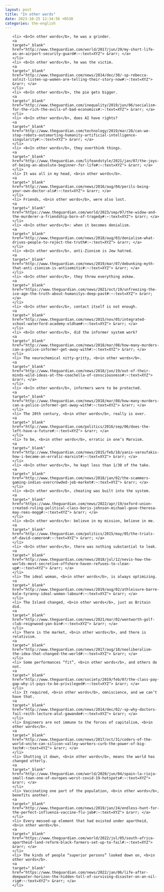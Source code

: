 ```yaml
---
layout: post
title: "In other words"
date: 2023-10-25 12:34:56 +0530
categories: the-english
---
```

<ol>

    <li> <b>In other words</b>, he was a grinder.
    <a 
    target="_blank" 
    href="http://www.theguardian.com/world/2017/jun/29/my-short-life-as-an-airport-security-guard#:~:text=XYZ"> &rarr; </a>
    </li>
    <li> <b>In other words</b>, he was the victim.
    <a 
    target="_blank" 
    href="http://www.theguardian.com/news/2014/dec/30/-sp-rebecca-solnit-listen-up-women-are-telling-their-story-now#:~:text=XYZ"> &rarr; </a>
    </li>
    <li> <b>In other words</b>, the pie gets bigger.
    <a 
    target="_blank" 
    href="http://www.theguardian.com/inequality/2019/jun/06/socialism-for-the-rich-the-evils-of-bad-economics#:~:text=XYZ"> &rarr; </a>
    </li>
    <li> <b>In other words</b>, does AI have rights?
    <a 
    target="_blank" 
    href="http://www.theguardian.com/technology/2019/mar/28/can-we-stop-robots-outsmarting-humanity-artificial-intelligence-singularity#:~:text=XYZ"> &rarr; </a>
    </li>
    <li> <b>In other words</b>, they overthink things.
    <a 
    target="_blank" 
    href="http://www.theguardian.com/lifeandstyle/2021/jan/07/the-joys-of-being-an-absolute-beginner-for-life#:~:text=XYZ"> &rarr; </a>
    </li>
    <li> It was all in my head, <b>in other words</b>.
    <a 
    target="_blank" 
    href="http://www.theguardian.com/news/2016/aug/04/perils-being-your-own-doctor-als#:~:text=XYZ"> &rarr; </a>
    </li>
    <li> Friends, <b>in other words</b>, were also lost.
    <a 
    target="_blank" 
    href="https://www.theguardian.com/world/2023/sep/07/the-widow-and-the-murderer-a-friendship-born-of-tragedy#:~:text=XYZ"> &rarr; </a>
    </li>
    <li> <b>In other words</b>: when it becomes denialism.
    <a 
    target="_blank" 
    href="http://www.theguardian.com/news/2018/aug/03/denialism-what-drives-people-to-reject-the-truth#:~:text=XYZ"> &rarr; </a>
    </li>
    <li> <b>In other words</b>, anti-Zionism is Jew hatred.
    <a 
    target="_blank" 
    href="http://www.theguardian.com/news/2019/mar/07/debunking-myth-that-anti-zionism-is-antisemitic#:~:text=XYZ"> &rarr; </a>
    </li>
    <li> <b>In other words</b>, they threw everything askew.
    <a 
    target="_blank" 
    href="https://www.theguardian.com/news/2021/oct/19/unfreezing-the-ice-age-the-truth-about-humanitys-deep-past#:~:text=XYZ"> &rarr; </a>
    </li>
    <li> <b>In other words</b>, contact itself is not enough.
    <a 
    target="_blank" 
    href="http://www.theguardian.com/news/2015/nov/05/integrated-school-waterford-academy-oldham#:~:text=XYZ"> &rarr; </a>
    </li>
    <li> <b>In other words</b>, did the informer system work?
    <a 
    target="_blank" 
    href="http://www.theguardian.com/news/2018/mar/08/how-many-murders-can-a-police-informer-get-away-with#:~:text=XYZ"> &rarr; </a>
    </li>
    <li> The neurochemical nitty-gritty, <b>in other words</b>.
    <a 
    target="_blank" 
    href="http://www.theguardian.com/news/2018/jun/19/out-of-their-minds-wild-ideas-at-the-coachella-of-consciousness#:~:text=XYZ"> &rarr; </a>
    </li>
    <li> <b>In other words</b>, informers were to be protected.
    <a 
    target="_blank" 
    href="http://www.theguardian.com/news/2018/mar/08/how-many-murders-can-a-police-informer-get-away-with#:~:text=XYZ"> &rarr; </a>
    </li>
    <li> The 20th century, <b>in other words</b>, really is over.
    <a 
    target="_blank" 
    href="http://www.theguardian.com/politics/2016/sep/06/does-the-left-have-a-future#:~:text=XYZ"> &rarr; </a>
    </li>
    <li> To be, <b>in other words</b>, erratic in one’s Marxism.
    <a 
    target="_blank" 
    href="http://www.theguardian.com/news/2015/feb/18/yanis-varoufakis-how-i-became-an-erratic-marxist#:~:text=XYZ"> &rarr; </a>
    </li>
    <li> <b>In other words</b>, he kept less than 1/30 of the take.
    <a 
    target="_blank" 
    href="http://www.theguardian.com/news/2018/jan/02/the-scammers-gaming-indias-overcrowded-job-market#:~:text=XYZ"> &rarr; </a>
    </li>
    <li> <b>In other words</b>, cheating was built into the system.
    <a 
    target="_blank" 
    href="https://www.theguardian.com/news/2022/apr/19/oxford-union-created-ruling-political-class-boris-johnson-michael-gove-theresa-may-rees-mogg#:~:text=XYZ"> &rarr; </a>
    </li>
    <li> <b>In other words</b>: believe in my mission, believe in me.
    <a 
    target="_blank" 
    href="http://www.theguardian.com/politics/2015/may/05/the-trials-of-david-cameron#:~:text=XYZ"> &rarr; </a>
    </li>
    <li> <b>In other words</b>, there was nothing substantial to leak.
    <a 
    target="_blank" 
    href="http://www.theguardian.com/news/2018/jul/12/nevis-how-the-worlds-most-secretive-offshore-haven-refuses-to-clean-up#:~:text=XYZ"> &rarr; </a>
    </li>
    <li> The ideal woman, <b>in other words</b>, is always optimizing.
    <a 
    target="_blank" 
    href="http://www.theguardian.com/news/2019/aug/02/athleisure-barre-kale-tyranny-ideal-woman-labour#:~:text=XYZ"> &rarr; </a>
    </li>
    <li> The Island changed, <b>in other words</b>, just as Britain did.
    <a 
    target="_blank" 
    href="http://www.theguardian.com/news/2021/mar/02/wentworth-golf-club-reignwood-yan-bin#:~:text=XYZ"> &rarr; </a>
    </li>
    <li> There is the market, <b>in other words</b>, and there is relativism.
    <a 
    target="_blank" 
    href="http://www.theguardian.com/news/2017/aug/18/neoliberalism-the-idea-that-changed-the-world#:~:text=XYZ"> &rarr; </a>
    </li>
    <li> Some performances “fit”, <b>in other words</b>, and others do not.
    <a 
    target="_blank" 
    href="http://www.theguardian.com/society/2019/feb/07/the-class-pay-gap-why-it-pays-to-be-privileged#:~:text=XYZ"> &rarr; </a>
    </li>
    <li> It required, <b>in other words</b>, omniscience, and we can’t have that.
    <a 
    target="_blank" 
    href="http://www.theguardian.com/news/2014/dec/02/-sp-why-doctors-fail-reith-lecture-atul-gawande#:~:text=XYZ"> &rarr; </a>
    </li>
    <li> Engineers are not immune to the forces of capitalism, <b>in other words</b>.
    <a 
    target="_blank" 
    href="http://www.theguardian.com/news/2017/oct/31/coders-of-the-world-unite-can-silicon-valley-workers-curb-the-power-of-big-tech#:~:text=XYZ"> &rarr; </a>
    </li>
    <li> Shutting it down, <b>in other words</b>, means the world has changed utterly.
    <a 
    target="_blank" 
    href="http://www.theguardian.com/world/2020/jun/04/spain-la-rioja-small-town-one-of-europes-worst-covid-19-hotspots#:~:text=XYZ"> &rarr; </a>
    </li>
    <li> Vaccinating one part of the population, <b>in other words</b>, benefits another.
    <a 
    target="_blank" 
    href="http://www.theguardian.com/news/2019/jan/24/endless-hunt-for-the-perfect-influenza-vaccine-flu-jab#:~:text=XYZ"> &rarr; </a>
    </li>
    <li> Every messed-up element that had existed under apartheid, <b>in other words</b>.
    <a 
    target="_blank" 
    href="https://www.theguardian.com/world/2022/jul/05/south-africa-apartheid-land-reform-black-farmers-set-up-to-fail#:~:text=XYZ"> &rarr; </a>
    </li>
    <li> The kinds of people “superior persons” looked down on, <b>in other words</b>.
    <a 
    target="_blank" 
    href="https://www.theguardian.com/news/2022/jan/06/life-after-deepwater-horizon-the-hidden-toll-of-surviving-disaster-on-an-oil-rig#:~:text=XYZ"> &rarr; </a>
    </li>